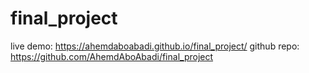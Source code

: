 # final_project

live demo: https://ahemdaboabadi.github.io/final_project/
github repo: https://github.com/AhemdAboAbadi/final_project
